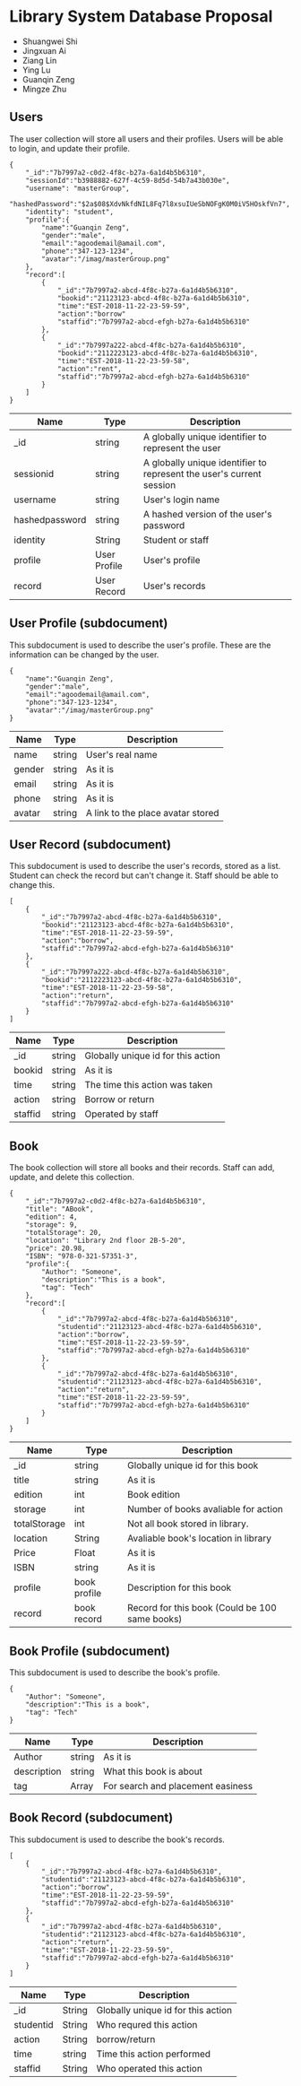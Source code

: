 # Library System Database Proposal

*  Shuangwei Shi
*  Jingxuan Ai
*  Ziang Lin
*  Ying Lu
*  Guanqin Zeng
*  Mingze Zhu

## Users

The user collection will store all users and their profiles. Users will be able to login, and update their profile.

```
{
    "_id":"7b7997a2-c0d2-4f8c-b27a-6a1d4b5b6310",
    "sessionId":"b3988882-627f-4c59-8d5d-54b7a43b030e",
    "username": "masterGroup",
    "hashedPassword":"$2a$08$XdvNkfdNIL8Fq7l8xsuIUeSbNOFgK0M0iV5HOskfVn7",
    "identity": "student",
    "profile":{       
        "name":"Guanqin Zeng",
        "gender":"male",
        "email":"agoodemail@amail.com",
        "phone":"347-123-1234",
        "avatar":"/imag/masterGroup.png"
    },
    "record":[
        {
            "_id":"7b7997a2-abcd-4f8c-b27a-6a1d4b5b6310",
            "bookid":"21123123-abcd-4f8c-b27a-6a1d4b5b6310",
            "time":"EST-2018-11-22-23-59-59",
            "action":"borrow"
            "staffid":"7b7997a2-abcd-efgh-b27a-6a1d4b5b6310"
        },
        {
            "_id":"7b7997a222-abcd-4f8c-b27a-6a1d4b5b6310",
            "bookid":"2112223123-abcd-4f8c-b27a-6a1d4b5b6310",
            "time":"EST-2018-11-22-23-59-58",
            "action":"rent",
            "staffid":"7b7997a2-abcd-efgh-b27a-6a1d4b5b6310"
        }
    ]
}
```

| Name           | Type         | Description                                                  |
| -------------- | ------------ | ------------------------------------------------------------ |
| _id            | string       | A globally unique identifier to represent the user           |
| sessionid      | string       | A globally unique identifier to represent the user's current session |
| username       | string       | User's login name                                            |
| hashedpassword | string       | A hashed version of the user's password                      |
| identity       | String       | Student or staff                                             |
| profile        | User Profile | User's profile                                               |
| record         | User Record  | User's records                                               |

## User Profile (subdocument)

This subdocument is used to describe the user's profile. These are the information can be changed by the user.

```
{
    "name":"Guanqin Zeng",
    "gender":"male",
    "email":"agoodemail@amail.com",
    "phone":"347-123-1234",
    "avatar":"/imag/masterGroup.png"
}
```

| Name   | Type   | Description                       |
| ------ | ------ | --------------------------------- |
| name   | string | User's real name                  |
| gender | string | As it is                          |
| email  | string | As it is                          |
| phone  | string | As it is                          |
| avatar | string | A link to the place avatar stored |

## User Record (subdocument)

This subdocument is used to describe the user's records, stored as a list. Student can check the record but can't change it. Staff should be able to change this.

```
[
    {
        "_id":"7b7997a2-abcd-4f8c-b27a-6a1d4b5b6310",
        "bookid":"21123123-abcd-4f8c-b27a-6a1d4b5b6310",
        "time":"EST-2018-11-22-23-59-59",
        "action":"borrow",
        "staffid":"7b7997a2-abcd-efgh-b27a-6a1d4b5b6310"
    },
    {
        "_id":"7b7997a222-abcd-4f8c-b27a-6a1d4b5b6310",
        "bookid":"2112223123-abcd-4f8c-b27a-6a1d4b5b6310",
        "time":"EST-2018-11-22-23-59-58",
        "action":"return",
        "staffid":"7b7997a2-abcd-efgh-b27a-6a1d4b5b6310"
    }
]
```

| Name       | Type   | Description                        |
| ---------- | ------ | ---------------------------------- |
| _id        | string | Globally unique id for this action |
| bookid     | string | As it is                           |
| time       | string | The time this action was taken     |
| action     | string | Borrow or return                   |
| staffid    | string | Operated by staff                  |

## Book

The book collection will store all books and their records. Staff can add, update, and delete this collection.

```
{
    "_id":"7b7997a2-c0d2-4f8c-b27a-6a1d4b5b6310",
    "title": "ABook",
    "edition": 4,
    "storage": 9,
    "totalStorage": 20,
    "location": "Library 2nd floor 2B-5-20",
    "price": 20.98,
    "ISBN": "978-0-321-57351-3",
    "profile":{
        "Author": "Someone",
        "description":"This is a book",
        "tag": "Tech"
    },
    "record":[
        {
            "_id":"7b7997a2-abcd-4f8c-b27a-6a1d4b5b6310",
            "studentid":"21123123-abcd-4f8c-b27a-6a1d4b5b6310",
            "action":"borrow",
            "time":"EST-2018-11-22-23-59-59",
            "staffid":"7b7997a2-abcd-efgh-b27a-6a1d4b5b6310"
        },
        {
            "_id":"7b7997a2-abcd-4f8c-b27a-6a1d4b5b6310",
            "studentid":"21123123-abcd-4f8c-b27a-6a1d4b5b6310",
            "action":"return",
            "time":"EST-2018-11-22-23-59-59",
            "staffid":"7b7997a2-abcd-efgh-b27a-6a1d4b5b6310"
        }
    ]
}
```

| Name         | Type         | Description                                    |
| ------------ | ------------ | ---------------------------------------------- |
| _id          | string       | Globally unique id for this book               |
| title        | string       | As it is                                       |
| edition      | int          | Book edition                                   |
| storage      | int          | Number of books avaliable for action           |
| totalStorage | int          | Not all book stored in library.                |
| location     | String       | Avaliable book's location in library           |
| Price        | Float        | As it is                                       |
| ISBN         | string       | As it is                                       |
| profile      | book profile | Description for this book                      |
| record       | book record  | Record for this book (Could be 100 same books) |

## Book Profile (subdocument)

This subdocument is used to describe the book's profile.

```
{
    "Author": "Someone",
    "description":"This is a book",
    "tag": "Tech"
}
```

| Name        | Type   | Description                       |
| ----------- | ------ | --------------------------------- |
| Author      | string | As it is                          |
| description | string | What this book is about           |
| tag         | Array | For search and placement easiness |

## Book Record (subdocument)

This subdocument is used to describe the book's records.

```
[
    {
        "_id":"7b7997a2-abcd-4f8c-b27a-6a1d4b5b6310",
        "studentid":"21123123-abcd-4f8c-b27a-6a1d4b5b6310",
        "action":"borrow",
        "time":"EST-2018-11-22-23-59-59",
        "staffid":"7b7997a2-abcd-efgh-b27a-6a1d4b5b6310"
    },
    {
        "_id":"7b7997a2-abcd-4f8c-b27a-6a1d4b5b6310",
        "studentid":"21123123-abcd-4f8c-b27a-6a1d4b5b6310",
        "action":"return",
        "time":"EST-2018-11-22-23-59-59",
        "staffid":"7b7997a2-abcd-efgh-b27a-6a1d4b5b6310"
    }
]
```

| Name      | Type   | Description                        |
| --------- | ------ | ---------------------------------- |
| _id       | String | Globally unique id for this action |
| studentid | String | Who requred this action            |
| action    | String | borrow/return                      | 
| time      | string | Time this action performed         |
| staffid   | String | Who operated this action           |
